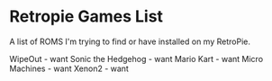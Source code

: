 # Retropie Games List
A list of ROMS I'm trying to find or have installed on my RetroPie.

WipeOut - want
Sonic the Hedgehog - want
Mario Kart - want
Micro Machines - want
Xenon2 - want

